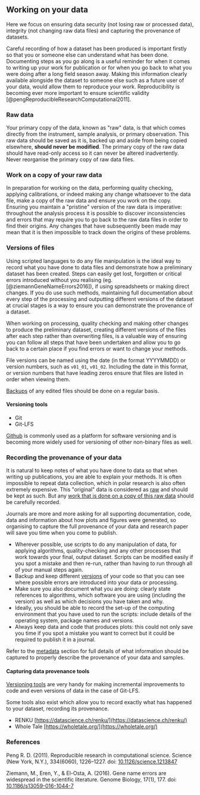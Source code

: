 
## Working on your data

Here we focus on ensuring data security (not losing raw or processed data), integrity (not changing raw data files) and capturing the provenance of datasets. 

Careful recording of how a dataset has been produced is important firstly so that you or someone else can understand what has been done. Documenting steps as you go along is a useful reminder for when it comes to writing up your work for publication or for when you go back to what you were doing after a long field season away. Making this information clearly available alongside the dataset to someone else such as a future user of your data, would allow them to reproduce your work. Reproducibility is becoming ever more important to ensure scientific validity [@pengReproducibleResearchComputational2011].  

### Raw data

Your primary copy of the data, known as "raw" data, is that which comes directly from the instrument, sample analysis, or primary observation. This raw data should be saved as it is, backed up and aside from being copied elsewhere, **should never be modified**. The primary copy of the raw data should have read-only access so it can never be altered inadvertently. Never reorganise the primary copy of raw data files.

### Work on a copy of your raw data

In preparation for working on the data, performing quality checking, applying calibrations, or indeed making any change whatsoever to the data file, make a copy of the raw data and ensure you work on the copy. Ensuring you maintain a "pristine" version of the raw data is imperative: throughout the analysis process it is possible to discover inconsistencies and errors that may require you to go back to the raw data files in order to find their origins. Any changes that have subsequently been made may mean that it is then impossible to track down the origins of these problems.

### Versions of files

Using scripted languages to do any file manipulation is the ideal way to record what you have done to data files and demonstrate how a preliminary dataset has been created. Steps can easily get lost, forgotten or critical errors introduced without you realising (eg. [@ziemannGeneNameErrors2016]), if using spreadsheets or making direct changes. If you do use such methods, maintaining full documentation about every step of the processing and outputting different versions of the dataset at crucial stages is a way to ensure you can demonstrate the provenance of a dataset.

When working on processing, quality checking and making other changes to produce the preliminary dataset, creating different versions of the files after each step rather than overwriting files, is a valuable way of ensuring you can follow all steps that have been undertaken and allow you to go back to a certain place if you find errors or want to change your methods.

File versions can be named using the date (in the format YYYYMMDD) or version numbers, such as ``v01_01``, ``v01_02``. Including the date in this format, or version numbers that have leading zeros ensure that files are listed in order when viewing them.

[Backups](#backing-up-data) of any edited files should be done on a regular basis.

#### Versioning tools

* Git 
* Git-LFS

[Github](https://github.com/) is commonly used as a platform for software versioning and is becoming more widely used for versioning of other non-binary files as well.

### Recording the provenance of your data

It is natural to keep notes of what you have done to data so that when writing up publications, you are able to explain your methods. It is often impossible to repeat data collection, which in polar research is also often extremely expensive. This "original" data is considered as [raw](#raw-data) and should be kept as such. But any [work that is done on a copy of this raw data](#work-on-a-copy-of-your-raw-data) should be carefully recorded.

Journals are more and more asking for all supporting documentation, code, data and information about how plots and figures were generated, so organising to capture the full provenance of your data and research paper will save you time when you come to publish. 
 
* Wherever possible, use scripts to do any manipulation of data, for applying algorithms, quality-checking and any other processes that work towards your final, output dataset. Scripts can be modified easily if you spot a mistake and then re-run, rather than having to run through all of your manual steps again.
* Backup and keep different [versions](#versioning-tools) of your code so that you can see where possible errors are introduced into your data or processing.
* Make sure you also document what you are doing: clearly state references to algorithms, which software you are using (including the version) as well as which decisions you have taken and why.
* Ideally, you should be able to record the set-up of the computing environment that you have used to run the scripts: include details of the operating system, package names and versions. 
* Always keep data and code that produces plots: this could not only save you time if you spot a mistake you want to correct but it could be required to publish it in a journal.

Refer to the [metadata](#metadata) section for full details of what information should be captured to properly describe the provenance of your data and samples.

#### Capturing data provenance tools

[Versioning tools](#versioning-tools) are very handy for making incremental improvements to code and even versions of data in the case of Git-LFS.

Some tools also exist which allow you to record exactly what has happened to your dataset, recording its provenance. 

* RENKU [https://datascience.ch/renku/](https://datascience.ch/renku/)
* Whole Tale [https://wholetale.org/](https://wholetale.org/)

### References

Peng R. D. (2011). Reproducible research in computational science. Science (New York, N.Y.), 334(6060), 1226–1227. doi: [10.1126/science.1213847](https://doi.org/10.1126/science.1213847)

Ziemann, M., Eren, Y., & El-Osta, A. (2016). Gene name errors are widespread in the scientific literature. Genome Biology, 17(1), 177. doi: [10.1186/s13059-016-1044-7](https://doi.org/10.1186/s13059-016-1044-7)
